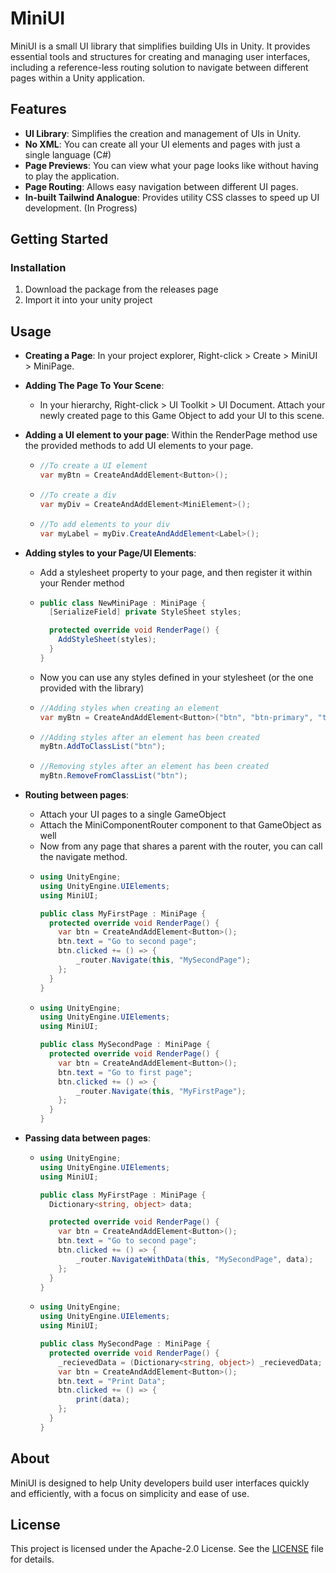 # MiniUI

MiniUI is a small UI library that simplifies building UIs in Unity. It provides essential tools and structures for creating and managing user interfaces, including a reference-less routing solution to navigate between different pages within a Unity application.

## Features

- **UI Library**: Simplifies the creation and management of UIs in Unity.
- **No XML**: You can create all your UI elements and pages with just a single language (C#)
- **Page Previews**: You can view what your page looks like without having to play the application.
- **Page Routing**: Allows easy navigation between different UI pages.
- **In-built Tailwind Analogue**: Provides utility CSS classes to speed up UI development. (In Progress)

## Getting Started
### Installation

1. Download the package from the releases page
2. Import it into your unity project

## Usage

- **Creating a Page**: In your project explorer, Right-click > Create > MiniUI > MiniPage.
- **Adding The Page To Your Scene**:
  - In your hierarchy, Right-click > UI Toolkit > UI Document. Attach your newly created page to this Game Object to add your UI to this scene.
- **Adding a UI element to your page**: Within the RenderPage method use the provided methods to add UI elements to your page.
  - ```csharp
    //To create a UI element
    var myBtn = CreateAndAddElement<Button>();
    ```
  - ```csharp
    //To create a div
    var myDiv = CreateAndAddElement<MiniElement>();
    ```
  - ```csharp
    //To add elements to your div
    var myLabel = myDiv.CreateAndAddElement<Label>();
    ```
- **Adding styles to your Page/UI Elements**:
  - Add a stylesheet property to your page, and then register it within your Render method
  - ```csharp
    public class NewMiniPage : MiniPage {
      [SerializeField] private StyleSheet styles;

      protected override void RenderPage() {
        AddStyleSheet(styles);
      }
    }
    ```
  - Now you can use any styles defined in your stylesheet (or the one provided with the library)
  - ```csharp
    //Adding styles when creating an element
    var myBtn = CreateAndAddElement<Button>("btn", "btn-primary", "text-bold");
    ```
  - ```csharp
    //Adding styles after an element has been created
    myBtn.AddToClassList("btn");
    ```
  - ```csharp
    //Removing styles after an element has been created
    myBtn.RemoveFromClassList("btn");
    ```
- **Routing between pages**:
  - Attach your UI pages to a single GameObject
  - Attach the MiniComponentRouter component to that GameObject as well
  - Now from any page that shares a parent with the router, you can call the navigate method.
  - ```csharp
    using UnityEngine;
    using UnityEngine.UIElements;
    using MiniUI;

    public class MyFirstPage : MiniPage {
      protected override void RenderPage() {
        var btn = CreateAndAddElement<Button>();
        btn.text = "Go to second page";
        btn.clicked += () => {
            _router.Navigate(this, "MySecondPage");
        };
      }
    }
    ```
  - ```csharp
    using UnityEngine;
    using UnityEngine.UIElements;
    using MiniUI;

    public class MySecondPage : MiniPage {
      protected override void RenderPage() {
        var btn = CreateAndAddElement<Button>();
        btn.text = "Go to first page";
        btn.clicked += () => {
            _router.Navigate(this, "MyFirstPage");
        };
      }
    }
    ```

- **Passing data between pages**:
  - ```csharp
    using UnityEngine;
    using UnityEngine.UIElements;
    using MiniUI;

    public class MyFirstPage : MiniPage {
      Dictionary<string, object> data;
    
      protected override void RenderPage() {
        var btn = CreateAndAddElement<Button>();
        btn.text = "Go to second page";
        btn.clicked += () => {
            _router.NavigateWithData(this, "MySecondPage", data);
        };
      }
    }
    ```
  - ```csharp
    using UnityEngine;
    using UnityEngine.UIElements;
    using MiniUI;

    public class MySecondPage : MiniPage {
      protected override void RenderPage() {
        _recievedData = (Dictionary<string, object>) _recievedData; //Parse it into your required type
        var btn = CreateAndAddElement<Button>();
        btn.text = "Print Data";
        btn.clicked += () => {
            print(data);
        };
      }
    }
    ```

## About

MiniUI is designed to help Unity developers build user interfaces quickly and efficiently, with a focus on simplicity and ease of use.

## License

This project is licensed under the Apache-2.0 License. See the [LICENSE](LICENSE) file for details.
